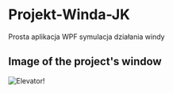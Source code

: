 # Projekt-Winda-JK
Prosta aplikacja WPF 
symulacja działania windy

## Image of the project's window

![Elevator!]("/winda.png" "Elevator")
